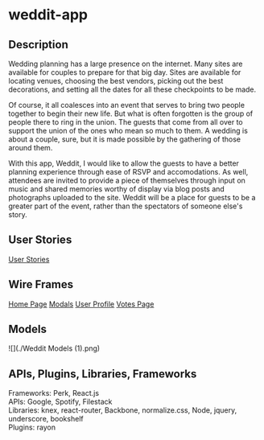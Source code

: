 # weddit-app

## Description
  Wedding planning has a large presence on the internet.  Many sites are available for couples to prepare for that big day.  Sites are available for locating venues, choosing the best vendors, picking out the best decorations, and setting all the dates for all these checkpoints to be made.
  
  Of course, it all coalesces into an event that serves to bring two people together to begin their new life.  But what is often forgotten is the group of people there to ring in the union.  The guests that come from all over to support the union of the ones who mean so much to them.  A wedding is about a couple, sure, but it is made possible by the gathering of those around them.
  
  With this app, Weddit, I would like to allow the guests to have a better planning experience through ease of RSVP and accomodations.  As well, attendees are invited to provide a piece of themselves through input on music and shared memories worthy of display via blog posts and photographs uploaded to the site.  Weddit will be a place for guests to be a greater part of the event, rather than the spectators of someone else's story.

## User Stories
  [User Stories](https://trello.com/b/PIgwNyDL/weddit)

## Wire Frames
  [Home Page](./HomePage.jpg)
  [Modals](./Modals.jpg)
  [User Profile](./UserProfile.jpg)
  [Votes Page](./VotesPage.jpg)

## Models
  ![](./Weddit Models (1).png)

## APIs, Plugins, Libraries, Frameworks
Frameworks: Perk, React.js <br> APIs: Google, Spotify, Filestack <br> Libraries: knex, react-router, Backbone, normalize.css, Node, jquery, underscore, bookshelf <br> Plugins: rayon
